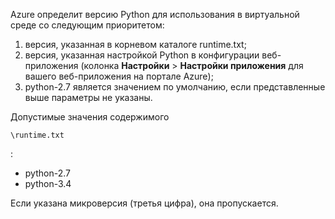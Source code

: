 Azure определит версию Python для использования в виртуальной среде со следующим приоритетом:

1. версия, указанная в корневом каталоге runtime.txt;
1. версия, указанная настройкой Python в конфигурации веб-приложения (колонка **Настройки** > **Настройки приложения** для вашего веб-приложения на портале Azure);
1. python-2.7 является значением по умолчанию, если представленные выше параметры не указаны.

Допустимые значения содержимого

    \runtime.txt

:

- python-2.7
- python-3.4

Если указана микроверсия (третья цифра), она пропускается.

<!---HONumber=Oct15_HO3-->